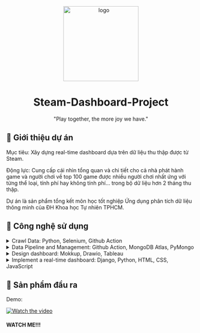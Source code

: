 <div align="center">
  <img src="https://upload.wikimedia.org/wikipedia/commons/thumb/8/83/Steam_icon_logo.svg/2048px-Steam_icon_logo.svg.png" alt="logo" width="200" height="auto" />
  <h1>Steam-Dashboard-Project</h1>

  <p>
     "Play together, the more joy we have."
  </p>
  </div>
   
<!-- About the Project -->
## :star2: Giới thiệu dự án

Mục tiêu: Xây dựng real-time dashboard dựa trên dữ liệu thu thập được từ Steam.

Động lực: Cung cấp cái nhìn tổng quan và chi tiết cho cả nhà phát hành game và người chơi về top 100 game được nhiều người chơi nhất ứng với từng thể loại, tính phí hay không tính phí... trong bộ dữ liệu hơn 2 tháng thu thập.

Dự án là sản phẩm tổng kết môn học tốt nghiệp Ứng dụng phân tích dữ liệu thông minh của ĐH Khoa học Tự nhiên TPHCM.

<!-- TechStack -->
## :space_invader: Công nghệ sử dụng

<details>
  <summary>Crawl Data: Python, Selenium, Github Action</summary>
</details>

<details>
  <summary>Data Pipeline and Management: Github Action, MongoDB Atlas, PyMongo</summary>
</details>

<details>
  <summary>Design dashboard: Mokkup, Drawio, Tableau</summary>
</details>

<details>
  <summary>Implement a real-time dashboard: Django, Python, HTML, CSS, JavaScript</summary>
</details>

<!-- Features -->
## :dart: Sản phẩm đầu ra
<p>
     Demo:
</p>


[![Watch the video](https://i9.ytimg.com/vi_webp/pkUlGwkxwb4/mq2.webp?sqp=CMiHg68G-oaymwEmCMACELQB8quKqQMa8AEB-AH-CYAC0AWKAgwIABABGEUgVChlMA8=&rs=AOn4CLBfHJzO8TLeL5TFkrViMZFcRPJASA)](https://youtu.be/vt5fpE0bzSY](https://youtu.be/pkUlGwkxwb4)https://youtu.be/pkUlGwkxwb4)


<h4>
  WATCH ME!!!
</h4>


